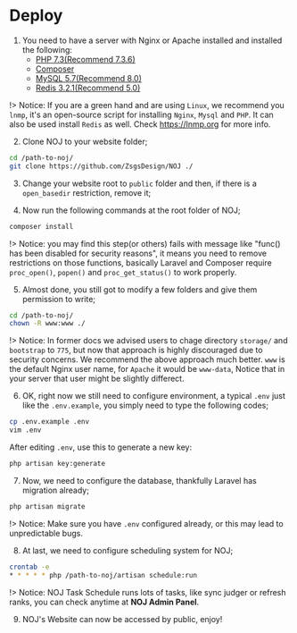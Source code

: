# Deploy

1. You need to have a server with Nginx or Apache installed and installed the following:
    - [PHP 7.3(Recommend 7.3.6)](http://php.net/downloads.php)
    - [Composer](https://getcomposer.org)
    - [MySQL 5.7(Recommend 8.0)](https://www.mysql.com/)
    - [Redis 3.2.1(Recommend 5.0)](https://redis.io)

!> Notice: If you are a green hand and are using `Linux`, we recommend you `lnmp`, it's an open-source script for installing `Nginx`, `Mysql` and `PHP`. It can also be used install `Redis` as well. Check https://lnmp.org for more info.

2. Clone NOJ to your website folder;

```bash
cd /path-to-noj/
git clone https://github.com/ZsgsDesign/NOJ ./
```

3. Change your website root to `public` folder and then, if there is a `open_basedir` restriction, remove it;

4. Now run the following commands at the root folder of NOJ;

```bash
composer install
```

!> Notice: you may find this step(or others) fails with message like "func() has been disabled for security reasons", it means you need to remove restrictions on those functions, basically Laravel and Composer require `proc_open()`, `popen()` and `proc_get_status()` to work properly.

5. Almost done, you still got to modify a few folders and give them permission to write;

```bash
cd /path-to-noj/
chown -R www:www ./
```

!> Notice: In former docs we advised users to chage directory `storage/` and `bootstrap` to `775`, but now that approach is highly discouraged due to security concerns. We recommend the above approach much better. `www` is the default Nginx user name, for `Apache` it would be `www-data`, Notice that in your server that user might be slightly differect.

6. OK, right now we still need to configure environment, a typical `.env` just like the `.env.example`, you simply need to type the following codes;

```bash
cp .env.example .env
vim .env
```

After editing `.env`, use this to generate a new key:

```bash
php artisan key:generate
```

7. Now, we need to configure the database, thankfully Laravel has migration already;

```bash
php artisan migrate
```

!> Notice: Make sure you have `.env` configured already, or this may lead to unpredictable bugs.


8. At last, we need to configure scheduling system for NOJ;

```bash
crontab -e
* * * * * php /path-to-noj/artisan schedule:run
```

!> Notice: NOJ Task Schedule runs lots of tasks, like sync judger or refresh ranks, you can check anytime at **NOJ Admin Panel**.

9. NOJ's Website can now be accessed by public, enjoy!
